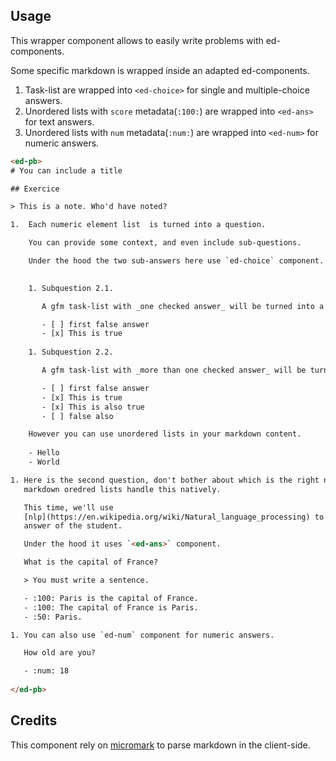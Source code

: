 ## Usage

This wrapper component allows to easily write problems with ed-components.

Some specific markdown is wrapped inside an adapted ed-components.

1. Task-list are wrapped into `<ed-choice>` for single and multiple-choice
   answers.
2. Unordered lists with `score` metadata(`:100:`) are wrapped into `<ed-ans>`
   for text answers.
3. Unordered lists with `num` metadata(`:num:`) are wrapped into `<ed-num>` for
   numeric answers.

```html
<ed-pb>
# You can include a title

## Exercice

> This is a note. Who'd have noted?

1.  Each numeric element list  is turned into a question.

    You can provide some context, and even include sub-questions.

    Under the hood the two sub-answers here use `ed-choice` component.

    
    1. Subquestion 2.1.

       A gfm task-list with _one checked answer_ will be turned into a **single choice question**.

       - [ ] first false answer
       - [x] This is true
    
    1. Subquestion 2.2.

       A gfm task-list with _more than one checked answer_ will be turned into a **multiple choice question**.

       - [ ] first false answer
       - [x] This is true
       - [x] This is also true
       - [ ] false also

    However you can use unordered lists in your markdown content. 
    
    - Hello
    - World

1. Here is the second question, don't bother about which is the right number,
   markdown oredred lists handle this natively.

   This time, we'll use
   [nlp](https://en.wikipedia.org/wiki/Natural_language_processing) to score the
   answer of the student.

   Under the hood it uses `<ed-ans>` component.

   What is the capital of France?

   > You must write a sentence. 

   - :100: Paris is the capital of France.
   - :100: The capital of France is Paris.
   - :50: Paris.

1. You can also use `ed-num` component for numeric answers.

   How old are you?

   - :num: 18
       
</ed-pb>
```


## Credits

This component rely on [micromark](https://github.com/micromark) to parse
markdown in the client-side.